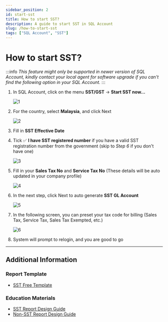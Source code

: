 ```yaml
---
sidebar_position: 2
id: start-sst
title: How to start SST?
description: A guide to start SST in SQL Account
slug: /how-to-start-sst
tags: ["SQL Account", "SST"]
---
```


# How to start SST?
:::info
*This feature might only be supported in newer version of SQL Account, kindly contact your local agent for software upgrade if you can't find the following option in your SQL Account.*
:::

1. In SQL Account, click on the menu **SST/GST** -> **Start SST now...** 

   ![1](/img/start-sst/1.png)
2. For the country, select **Malaysia**, and click Next

   ![2](/img/start-sst/2.png)
3. Fill in **SST Effective Date**
4. Tick ✅ **I have SST registered number** if you have a valid SST registration number from the government (skip to *Step 6* if you don't have one)

   ![3](/img/start-sst/3.png)
5. Fill in your **Sales Tax No** and **Service Tax No** (These details will be auto updated in your company profile)

   ![4](/img/start-sst/4.png)
6. In the next step, click Next to auto generate **SST GL Account**

   ![5](/img/start-sst/5.png)
7. In the following screen, you can preset your tax code for billing (Sales Tax, Service Tax, Sales Tax Exempted, etc.) 
   
   ![6](/img/start-sst/6.png)
8. System will prompt to relogin, and you are good to go

---
## Additional Information
### Report Template
 - [SST Free Template](https://www.sql.com.my/webstore/templates/?title=sst)

### Education Materials
- [SST Report Design Guide](https://youtu.be/eVSyce0ZecI)
- [Non-SST Report Design Guide](https://youtu.be/DuXrpjJc4D0)